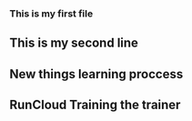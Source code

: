 ### This is my first file

## This is my second line

## New things learning proccess

## RunCloud Training the trainer
